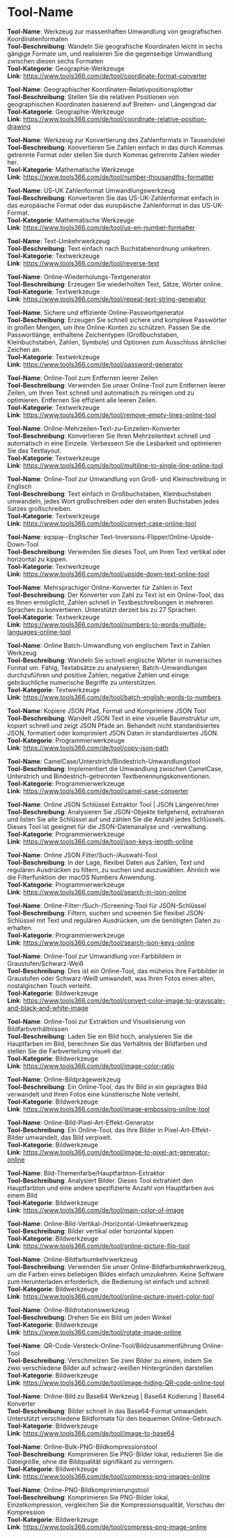 # Tool-Name

**Tool-Name**: Werkzeug zur massenhaften Umwandlung von geografischen Koordinatenformaten  
**Tool-Beschreibung**: Wandeln Sie geografische Koordinaten leicht in sechs gängige Formate um, und realisieren Sie die gegenseitige Umwandlung zwischen diesen sechs Formaten  
**Tool-Kategorie**: Geographie-Werkzeuge  
**Link**: https://www.tools366.com/de/tool/coordinate-format-converter


**Tool-Name**: Geographischer Koordinaten-Relativpositionsplotter  
**Tool-Beschreibung**: Stellen Sie die relativen Positionen von geographischen Koordinaten basierend auf Breiten- und Längengrad dar  
**Tool-Kategorie**: Geographie-Werkzeuge  
**Link**: https://www.tools366.com/de/tool/coordinate-relative-position-drawing


**Tool-Name**: Werkzeug zur Konvertierung des Zahlenformats in Tausendstel  
**Tool-Beschreibung**: Konvertieren Sie Zahlen einfach in das durch Kommas getrennte Format oder stellen Sie durch Kommas getrennte Zahlen wieder her.  
**Tool-Kategorie**: Mathematische Werkzeuge  
**Link**: https://www.tools366.com/de/tool/number-thousandths-formatter


**Tool-Name**: US-UK Zahlenformat Umwandlungswerkzeug  
**Tool-Beschreibung**: Konvertieren Sie das US-UK-Zahlenformat einfach in das europäische Format oder das europäische Zahlenformat in das US-UK-Format.  
**Tool-Kategorie**: Mathematische Werkzeuge  
**Link**: https://www.tools366.com/de/tool/us-en-number-formatter


**Tool-Name**: Text-Umkehrwerkzeug  
**Tool-Beschreibung**: Text einfach nach Buchstabenordnung umkehren.  
**Tool-Kategorie**: Textwerkzeuge  
**Link**: https://www.tools366.com/de/tool/reverse-text


**Tool-Name**: Online-Wiederholungs-Textgenerator  
**Tool-Beschreibung**: Erzeugen Sie wiederholten Text, Sätze, Wörter online.  
**Tool-Kategorie**: Textwerkzeuge  
**Link**: https://www.tools366.com/de/tool/repeat-text-string-generator


**Tool-Name**: Sichere und effiziente Online-Passwortgenerator  
**Tool-Beschreibung**: Erzeugen Sie schnell sichere und komplexe Passwörter in großen Mengen, um Ihre Online-Konten zu schützen. Passen Sie die Passwortlänge, enthaltene Zeichentypen (Großbuchstaben, Kleinbuchstaben, Zahlen, Symbole) und Optionen zum Ausschluss ähnlicher Zeichen an.  
**Tool-Kategorie**: Textwerkzeuge  
**Link**: https://www.tools366.com/de/tool/password-generator


**Tool-Name**: Online-Tool zum Entfernen leerer Zeilen  
**Tool-Beschreibung**: Verwenden Sie unser Online-Tool zum Entfernen leerer Zeilen, um Ihren Text schnell und automatisch zu reinigen und zu optimieren. Entfernen Sie effizient alle leeren Zeilen.  
**Tool-Kategorie**: Textwerkzeuge  
**Link**: https://www.tools366.com/de/tool/remove-empty-lines-online-tool


**Tool-Name**: Online-Mehrzeilen-Text-zu-Einzeilen-Konverter  
**Tool-Beschreibung**: Konvertieren Sie Ihren Mehrzeilentext schnell und automatisch in eine Einzeile. Verbessern Sie die Lesbarkeit und optimieren Sie das Textlayout.  
**Tool-Kategorie**: Textwerkzeuge  
**Link**: https://www.tools366.com/de/tool/multiline-to-single-line-online-tool


**Tool-Name**: Online-Tool zur Umwandlung von Groß- und Kleinschreibung in Englisch  
**Tool-Beschreibung**: Text einfach in Großbuchstaben, Kleinbuchstaben umwandeln, jedes Wort großschreiben oder den ersten Buchstaben jedes Satzes großschreiben.  
**Tool-Kategorie**: Textwerkzeuge  
**Link**: https://www.tools366.com/de/tool/convert-case-online-tool


**Tool-Name**: ɐqɔpǝɟ--Englischer Text-Inversions-Flipper/Online-Upside-Down-Tool  
**Tool-Beschreibung**: Verwenden Sie dieses Tool, um Ihren Text vertikal oder horizontal zu kippen.  
**Tool-Kategorie**: Textwerkzeuge  
**Link**: https://www.tools366.com/de/tool/upside-down-text-online-tool


**Tool-Name**: Mehrsprachiger Online-Konverter für Zahlen in Text  
**Tool-Beschreibung**: Der Konverter von Zahl zu Text ist ein Online-Tool, das es Ihnen ermöglicht, Zahlen schnell in Textbeschreibungen in mehreren Sprachen zu konvertieren. Unterstützt derzeit bis zu 27 Sprachen.  
**Tool-Kategorie**: Textwerkzeuge  
**Link**: https://www.tools366.com/de/tool/numbers-to-words-multiple-languages-online-tool


**Tool-Name**: Online Batch-Umwandlung von englischem Text in Zahlen Werkzeug  
**Tool-Beschreibung**: Wandeln Sie schnell englische Wörter in numerisches Format um. Fähig, Textabsätze zu analysieren, Batch-Umwandlungen durchzuführen und positive Zahlen, negative Zahlen und einige gebräuchliche numerische Begriffe zu unterstützen.  
**Tool-Kategorie**: Textwerkzeuge  
**Link**: https://www.tools366.com/de/tool/batch-english-words-to-numbers


**Tool-Name**: Kopiere JSON Pfad, Format und Komprimiere JSON Tool  
**Tool-Beschreibung**: Wandelt JSON Text in eine visuelle Baumstruktur um, kopiert schnell und zeigt JSON Pfade an. Behandelt nicht standardisiertes JSON, formatiert oder komprimiert JSON Daten in standardisiertes JSON.  
**Tool-Kategorie**: Programmierwerkzeuge  
**Link**: https://www.tools366.com/de/tool/copy-json-path


**Tool-Name**: CamelCase/Unterstrich/Bindestrich-Umwandlungstool  
**Tool-Beschreibung**: Implementiert die Umwandlung zwischen CamelCase, Unterstrich und Bindestrich-getrennten Textbenennungskonventionen.  
**Tool-Kategorie**: Programmierwerkzeuge  
**Link**: https://www.tools366.com/de/tool/camel-case-converter


**Tool-Name**: Online JSON Schlüssel Extraktor Tool | JSON Längenrechner  
**Tool-Beschreibung**: Analysieren Sie JSON-Objekte tiefgehend, extrahieren und listen Sie alle Schlüssel auf und zählen Sie die Anzahl jedes Schlüssels. Dieses Tool ist geeignet für die JSON-Datenanalyse und -verwaltung.  
**Tool-Kategorie**: Programmierwerkzeuge  
**Link**: https://www.tools366.com/de/tool/json-keys-length-online


**Tool-Name**: Online JSON Filter/Such-/Auswahl-Tool  
**Tool-Beschreibung**: In der Lage, flexibel Daten aus Zahlen, Text und regulären Ausdrücken zu filtern, zu suchen und auszuwählen. Ähnlich wie die Filterfunktion der macOS Numbers Anwendung.  
**Tool-Kategorie**: Programmierwerkzeuge  
**Link**: https://www.tools366.com/de/tool/search-in-json-online


**Tool-Name**: Online-Filter-/Such-/Screening-Tool für JSON-Schlüssel  
**Tool-Beschreibung**: Filtern, suchen und screenen Sie flexibel JSON-Schlüssel mit Text und regulären Ausdrücken, um die benötigten Daten zu erhalten.  
**Tool-Kategorie**: Programmierwerkzeuge  
**Link**: https://www.tools366.com/de/tool/search-json-keys-online


**Tool-Name**: Online-Tool zur Umwandlung von Farbbildern in Graustufen/Schwarz-Weiß  
**Tool-Beschreibung**: Dies ist ein Online-Tool, das mühelos Ihre Farbbilder in Graustufen oder Schwarz-Weiß umwandelt, was Ihren Fotos einen alten, nostalgischen Touch verleiht.  
**Tool-Kategorie**: Bildwerkzeuge  
**Link**: https://www.tools366.com/de/tool/convert-color-image-to-grayscale-and-black-and-white-image


**Tool-Name**: Online-Tool zur Extraktion und Visualisierung von Bildfarbverhältnissen  
**Tool-Beschreibung**: Laden Sie ein Bild hoch, analysieren Sie die Hauptfarben im Bild, berechnen Sie das Verhältnis der Bildfarben und stellen Sie die Farbverteilung visuell dar.  
**Tool-Kategorie**: Bildwerkzeuge  
**Link**: https://www.tools366.com/de/tool/image-color-ratio


**Tool-Name**: Online-Bildprägewerkzeug  
**Tool-Beschreibung**: Ein Online-Tool, das Ihr Bild in ein geprägtes Bild verwandelt und Ihren Fotos eine künstlerische Note verleiht.  
**Tool-Kategorie**: Bildwerkzeuge  
**Link**: https://www.tools366.com/de/tool/image-embossing-online-tool


**Tool-Name**: Online-Bild-Pixel-Art-Effekt-Generator  
**Tool-Beschreibung**: Ein Online-Tool, das Ihre Bilder in Pixel-Art-Effekt-Bilder umwandelt, das Bild verpixelt.  
**Tool-Kategorie**: Bildwerkzeuge  
**Link**: https://www.tools366.com/de/tool/image-to-pixel-art-generator-online


**Tool-Name**: Bild-Themenfarbe/Hauptfarbton-Extraktor  
**Tool-Beschreibung**: Analysiert Bilder. Dieses Tool extrahiert den Hauptfarbton und eine andere spezifizierte Anzahl von Hauptfarben aus einem Bild  
**Tool-Kategorie**: Bildwerkzeuge  
**Link**: https://www.tools366.com/de/tool/main-color-of-image


**Tool-Name**: Online-Bild-Vertikal-/Horizontal-Umkehrwerkzeug  
**Tool-Beschreibung**: Bilder vertikal oder horizontal kippen  
**Tool-Kategorie**: Bildwerkzeuge  
**Link**: https://www.tools366.com/de/tool/online-picture-flip-tool


**Tool-Name**: Online-Bildfarbumkehrwerkzeug  
**Tool-Beschreibung**: Verwenden Sie unser Online-Bildfarbumkehrwerkzeug, um die Farben eines beliebigen Bildes einfach umzukehren. Keine Software zum Herunterladen erforderlich, die Bedienung ist einfach und schnell.  
**Tool-Kategorie**: Bildwerkzeuge  
**Link**: https://www.tools366.com/de/tool/online-picture-invert-color-tool


**Tool-Name**: Online-Bildrotationswerkzeug  
**Tool-Beschreibung**: Drehen Sie ein Bild um jeden Winkel  
**Tool-Kategorie**: Bildwerkzeuge  
**Link**: https://www.tools366.com/de/tool/rotate-image-online


**Tool-Name**: QR-Code-Versteck-Online-Tool/Bildzusammenführung Online-Tool  
**Tool-Beschreibung**: Verschmelzen Sie zwei Bilder zu einem, indem Sie zwei verschiedene Bilder auf schwarz-weißen Hintergründen darstellen  
**Tool-Kategorie**: Bildwerkzeuge  
**Link**: https://www.tools366.com/de/tool/image-hiding-QR-code-online-tool


**Tool-Name**: Online-Bild zu Base64 Werkzeug | Base64 Kodierung | Base64 Konverter  
**Tool-Beschreibung**: Bilder schnell in das Base64-Format umwandeln. Unterstützt verschiedene Bildformate für den bequemen Online-Gebrauch.  
**Tool-Kategorie**: Bildwerkzeuge  
**Link**: https://www.tools366.com/de/tool/image-to-base64


**Tool-Name**: Online-Bulk-PNG-Bildkompressionstool  
**Tool-Beschreibung**: Komprimieren Sie PNG-Bilder lokal, reduzieren Sie die Dateigröße, ohne die Bildqualität signifikant zu verringern.  
**Tool-Kategorie**: Bildwerkzeuge  
**Link**: https://www.tools366.com/de/tool/compress-png-images-online


**Tool-Name**: Online-PNG-Bildkomprimierungstool  
**Tool-Beschreibung**: Komprimieren Sie PNG-Bilder lokal, Einzelkompression, vergleichen Sie die Kompressionsqualität, Vorschau der Kompression  
**Tool-Kategorie**: Bildwerkzeuge  
**Link**: https://www.tools366.com/de/tool/compress-png-image-online


